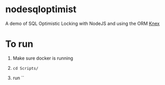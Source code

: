 # nodesqloptimist

A demo of SQL Optimistic Locking with NodeJS and using the ORM [Knex](https://knexjs.org/)

# To run

1. Make sure docker is running

2. `cd Scripts/`

3. run ``
